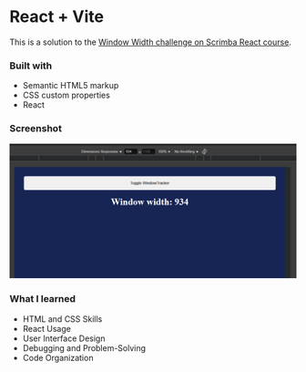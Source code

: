 # React + Vite

This is a solution to the [Window Width challenge on Scrimba React course](https://scrimba.com/learn-react-c0e).

### Built with

- Semantic HTML5 markup
- CSS custom properties
- React

### Screenshot

![window-width](images/window-width.png)

### What I learned

- HTML and CSS Skills
- React Usage
- User Interface Design
- Debugging and Problem-Solving
- Code Organization
